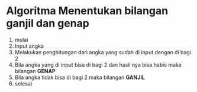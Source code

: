 # Algoritma Menentukan bilangan ganjil dan genap

1. mulai
2. Input angka 
3. Melakukan penghitungan dari angka yang sudah di input dengan di bagi 2
4. Bila angka yang di input bisa di bagi 2 dan hasil nya bisa habis maka bilangan **GENAP**
5. Bila angka tidak bisa di bagi 2 maka bilangan **GANJIL**
6. selesai
